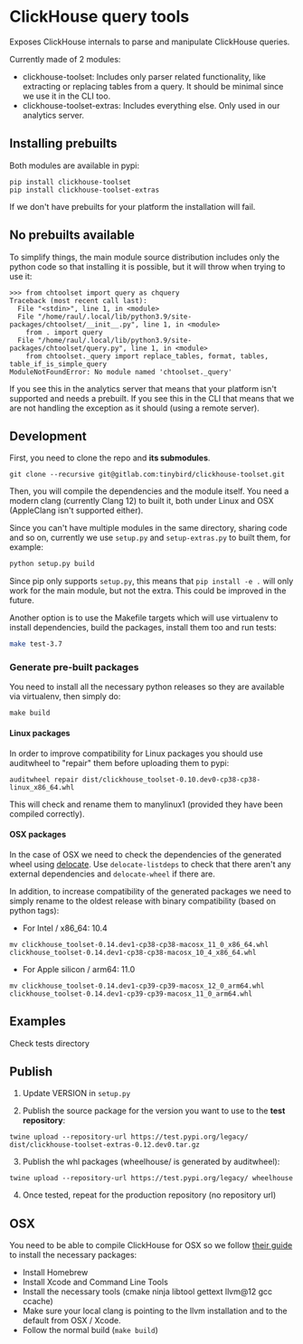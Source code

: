 # ClickHouse query tools

Exposes ClickHouse internals to parse and manipulate ClickHouse queries.

Currently made of 2 modules:
* clickhouse-toolset: Includes only parser related functionality, like extracting or replacing tables from a query. It should be minimal since we use it in the CLI too.
* clickhouse-toolset-extras: Includes everything else. Only used in our analytics server.

## Installing prebuilts

Both modules are available in pypi:

```
pip install clickhouse-toolset
pip install clickhouse-toolset-extras
```

If we don't have prebuilts for your platform the installation will fail.

## No prebuilts available

To simplify things, the main module source distribution includes only the python code so that installing it is possible,
but it will throw when trying to use it:

```
>>> from chtoolset import query as chquery
Traceback (most recent call last):
  File "<stdin>", line 1, in <module>
  File "/home/raul/.local/lib/python3.9/site-packages/chtoolset/__init__.py", line 1, in <module>
    from . import query
  File "/home/raul/.local/lib/python3.9/site-packages/chtoolset/query.py", line 1, in <module>
    from chtoolset._query import replace_tables, format, tables, table_if_is_simple_query
ModuleNotFoundError: No module named 'chtoolset._query'
```

If you see this in the analytics server that means that your platform isn't supported and needs a prebuilt. If you see
this in the CLI that means that we are not handling the exception as it should (using a remote server).

## Development

First, you need to clone the repo and **its submodules**.

```
git clone --recursive git@gitlab.com:tinybird/clickhouse-toolset.git
```

Then, you will compile the dependencies and the module itself. You need a modern clang (currently Clang 12) to built it, both under Linux and OSX (AppleClang isn't supported either).

Since you can't have multiple modules in the same directory, sharing code and so on, currently we use `setup.py` and `setup-extras.py` to built them, for example:

```bash
python setup.py build
```

Since pip only supports `setup.py`, this means that `pip install -e .` will only work for the main module, but not the extra. This could be improved in the future.

Another option is to use the Makefile targets which will use virtualenv to install dependencies, build the packages, install them too and run tests:

```bash
make test-3.7
```

### Generate pre-built packages

You need to install all the necessary python releases so they are available via virtualenv, then simply do:

```
make build
```

#### Linux packages

In order to improve compatibility for Linux packages you should use auditwheel to "repair" them  before uploading them to pypi:

```
auditwheel repair dist/clickhouse_toolset-0.10.dev0-cp38-cp38-linux_x86_64.whl
```

This will check and rename them to manylinux1 (provided they have been compiled correctly).

#### OSX packages

In the case of OSX we need to check the dependencies of the generated wheel using [delocate](https://github.com/matthew-brett/delocate). Use `delocate-listdeps` to check that there aren't any external dependencies and `delocate-wheel` if there are.

In addition, to increase compatibility of the generated packages we need to simply rename to the oldest release with binary compatibility (based on python tags):

* For Intel / x86_64: 10.4
```
mv clickhouse_toolset-0.14.dev1-cp38-cp38-macosx_11_0_x86_64.whl clickhouse_toolset-0.14.dev1-cp38-cp38-macosx_10_4_x86_64.whl
```

* For Apple silicon / arm64: 11.0
```
mv clickhouse_toolset-0.14.dev1-cp39-cp39-macosx_12_0_arm64.whl clickhouse_toolset-0.14.dev1-cp39-cp39-macosx_11_0_arm64.whl
```


## Examples

Check tests directory

## Publish

1. Update VERSION in `setup.py`

2. Publish the source package for the version you want to use to the **test repository**:

```
twine upload --repository-url https://test.pypi.org/legacy/ dist/clickhouse-toolset-extras-0.12.dev0.tar.gz
```

3. Publish the whl packages (wheelhouse/ is generated by auditwheel):

```
twine upload --repository-url https://test.pypi.org/legacy/ wheelhouse
```

4. Once tested, repeat for the production repository (no repository url)


## OSX

You need to be able to compile ClickHouse for OSX so we follow [their guide](https://github.com/ClickHouse/ClickHouse/blob/master/docs/en/development/build-osx.md) to install the necessary packages:

* Install Homebrew
* Install Xcode and Command Line Tools
* Install the necessary tools (cmake ninja libtool gettext llvm@12 gcc ccache)
* Make sure your local clang is pointing to the llvm installation and to the default from OSX / Xcode.
* Follow the normal build (`make build`)
